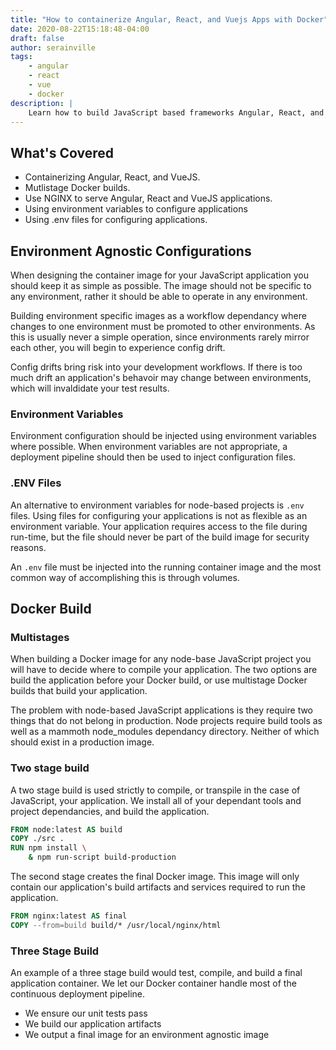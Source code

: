```yaml
---
title: "How to containerize Angular, React, and Vuejs Apps with Docker"
date: 2020-08-22T15:18:48-04:00
draft: false
author: serainville
tags:
    - angular
    - react
    - vue
    - docker
description: |
    Learn how to build JavaScript based frameworks Angular, React, and VueJS in Docker for running in a highly containerized environment, such DockerSwarm and Kubernetes.
---
```



## What's Covered
* Containerizing Angular, React, and VueJS.
* Mutlistage Docker builds.
* Use NGINX to serve Angular, React and VueJS applications.
* Using environment variables to configure applications
* Using .env files for configuring applications.


## Environment Agnostic Configurations
When designing the container image for your JavaScript application you should keep it as simple as possible. The image should not be specific to any environment, rather it should be able to operate in any environment. 

Building environment specific images as a workflow dependancy where changes to one environment must be promoted to other environments. As this is usually never a simple operation, since environments rarely mirror each other, you will begin to experience config drift.

Config drifts bring risk into your development workflows. If there is too much drift an application's behavoir may change between environments, which will invaldidate your test results. 

### Environment Variables
Environment configuration should be injected using environment variables where possible. When environment variables are not appropriate, a deployment pipeline should then be used to inject configuration files.

### .ENV Files
An  alternative to environment variables for node-based projects is `.env` files. Using files for configuring your applications is not as flexible as an environment variable. Your application requires access to the file during run-time, but the file should never be part of the build image for security reasons.

An `.env` file must be injected into the running container image and the most common way of accomplishing this is through volumes.

## Docker Build
### Multistages
When building a Docker image for any node-base JavaScript project you will have to decide where to compile your application. The two options are build the application before your Docker build, or use multistage Docker builds that build your application.

The problem with node-based JavaScript applications is they require two things that do not belong in production. Node projects require build tools as well as a mammoth node_modules dependancy directory. Neither of which should exist in a production image.

### Two stage build
A two stage build is used strictly to compile, or transpile in the case of JavaScript, your application. We install all of your dependant tools and project dependancies, and build the application. 

```dockerfile
FROM node:latest AS build
COPY ./src .
RUN npm install \
    & npm run-script build-production
```

The second stage creates the final Docker image. This image will only contain our application's build artifacts and services required to run the application.

```dockerfile
FROM nginx:latest AS final
COPY --from=build build/* /usr/local/nginx/html
```

### Three Stage Build
An example of a three stage build would test, compile, and build a final application container. We let our Docker container handle most of the continuous deployment pipeline. 
* We ensure our unit tests pass
* We build our application artifacts
* We output a final image for an environment agnostic image







